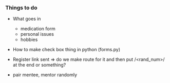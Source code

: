 ### Things to do ###
* What goes in 
    - medication form
    - personal issues
    - hobbies

* How to make check box thing in python (forms.py)
* Register link sent => do we make route for it and then put /<rand_num>/ at the end or something?
* pair mentee, mentor randomly

